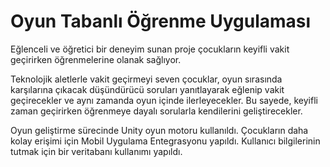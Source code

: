  # Oyun Tabanlı Öğrenme Uygulaması
 Eğlenceli ve öğretici bir deneyim sunan proje çocukların keyifli vakit geçirirken öğrenmelerine olanak sağlıyor.
 
  Teknolojik aletlerle vakit geçirmeyi seven çocuklar, oyun sırasında karşılarına çıkacak düşündürücü soruları yanıtlayarak eğlenip vakit geçirecekler ve aynı zamanda oyun içinde ilerleyecekler. Bu sayede, keyifli zaman geçirirken öğrenmeye dayalı sorularla kendilerini geliştirecekler.
  
  Oyun geliştirme sürecinde Unity oyun motoru kullanıldı. Çocukların daha kolay erişimi için Mobil Uygulama Entegrasyonu yapıldı. Kullanıcı bilgilerinin tutmak için bir veritabanı kullanımı yapıldı. 
